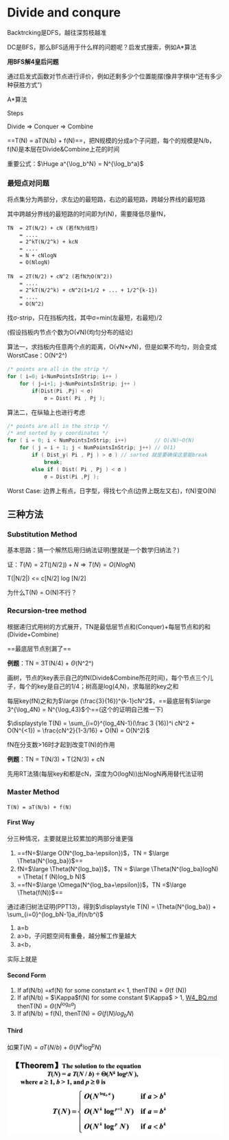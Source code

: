 # Divide and conqure

Backtrcking是DFS，越往深剪枝越准

DC是BFS，那么BFS适用于什么样的问题呢？启发式搜索，例如A*算法



**用BFS解4皇后问题**

通过启发式函数对节点进行评价，例如还剩多少个位置能摆(像井字棋中“还有多少种获胜方式”)

A*算法



Steps

Divide $\Longrightarrow$ Conquer $\Longrightarrow$ Combine

==T(N) = aT(N/b) + f(N)==，把N规模的分成a个子问题，每个的规模是N/b，f(N)是本层在Divide&Combine上花的时间



重要公式：$\Huge a^{\log_b^N} = N^{\log_b^a}$



### 最短点对问题

将点集分为两部分，求左边的最短路，右边的最短路，跨越分界线的最短路

其中跨越分界线的最短路的时间即为f(N)，需要降低尽量fN，

```
TN	= 2T(N/2) + cN (若fN为线性)
	= ....
	= 2^kT(N/2^k) + kcN
	= ....
	= N + cNlogN
	= O(NlogN)
	
TN	= 2T(N/2) + cN^2 (若fN为O(N^2))
	= ....
	= 2^kT(N/2^k) + cN^2(1+1/2 + ... + 1/2^{k-1})
	= ....
	= O(N^2)
```

找σ-strip，只在挡板内找，其中σ=min(左最短，右最短)/2

(假设挡板内节点个数为O(√N)(均匀分布的结论)

算法一，求挡板内任意两个点的距离，O(√N×√N)，但是如果不均匀，则会变成WorstCase：O(N^2^)

```cpp
/* points are all in the strip */
for ( i=0; i<NumPointsInStrip; i++ )
    for ( j=i+1; j<NumPointsInStrip; j++ )
        if(Dist(Pi ,Pj) < σ)
            σ = Dist( Pi , Pj );
```

算法二，在纵轴上也进行考虑

```cpp
/* points are all in the strip */
/* and sorted by y coordinates */
for ( i = 0; i < NumPointsInStrip; i++)			// O(√N)~O(N)
    for ( j = i + 1; j < NumPointsInStrip; j++)	// O(1)
        if ( Dist_y( Pi , Pj ) > σ ) // sorted 就是要确保这里能break
            break;
        else if ( Dist( Pi , Pj ) < σ )
            σ = Dist(Pi ,Pj );
```

Worst Case: 边界上有点，日字型，得找七个点(边界上既左又右)，f(N)变O(N)



## 三种方法

### Substitution Method

基本思路：猜一个解然后用归纳法证明(整就是一个数学归纳法？)

证：$T(N) = 2T(\lfloor N/2 \rfloor) + N \Longrightarrow T(N) = O(NlogN)$

T(|N/2|) <= c[N/2] log [N/2]

为什么T(N) = O(N)不行？

### Recursion-tree method

根据递归式用树的方式展开，TN是最低层节点和(Conquer)+每层节点和的和(Divide+Combine)

==最底层节点别漏了==

**例题**：TN = 3T(N/4) + $\Theta$(N^2^)

画树，节点的key表示自己的fN(Divide&Combine所花时间)，每个节点三个儿子，每个的key是自己的1/4；树高是log(4,N)，求每层的key之和

每层key(fN)之和为$\large (\frac{3}{16})^{k-1}cN^2$，==最底层有$\large 3^{\log_4N} = N^{\log_43}$个==(这个的证明自己推一下)

$\displaystyle T(N) = \sum_{i=0}^{log_4N-1}(\frac 3 {16})^i cN^2 + O(N^{<1}) = \frac{cN^2}{1-3/16} + O(N) = O(N^2)$

 fN在分支数>16时才起到改变T(N)的作用	



**例题**：TN = T(N/3) + T(2N/3) + cN

先用RT法猜(每层key和都是cN，深度为O(logN))出NlogN再用替代法证明

### Master Method

`T(N) = aT(N/b) + f(N)`

#### First Way

分三种情况，主要就是比较累加的两部分谁更强

1. ==fN=$\large O(N^{log_ba-\epsilon})$，TN = $\large \Theta(N^{log_ba})$==
2. fN=$\large \Theta(N^{log_ba})$，TN = $\large \Theta(N^{log_ba}logN) = \Theta( f (N)log_b N)$
3. ==fN=$\large \Omega(N^{log_ba+\epsilon})$，TN =$\large \Theta(f(N))$==

通过递归树法证明(PPT13)，得到$\displaystyle T(N) = \Theta(N^{log_ba}) + \sum_{i=0}^{log_bN-1}a_if(n/b^i)$

1. a=b
2. a>b，子问题空间有重叠，越分解工作量越大
3. a<b，

实际上就是

#### Second Form

1. If af(N/b) =$\kappa$f(N) for some constant $\kappa$< 1, thenT(N) = $\Theta$(f (N))
2. If af(N/b) = $\Kappa$f(N) for some constant $\Kappa$ > 1,  [W4_BQ.md](W4_BQ.md) thenT(N) = $\Theta (N^{\log_b a} )$
3. If af(N/b) = f(N), thenT(N) = $\Theta( f (N)log_b N)$

#### Third

如果$T(N) = aT(N/b) + \Theta(N^k \log ^pN)$

![](assets/image-20200616104545174.png)

